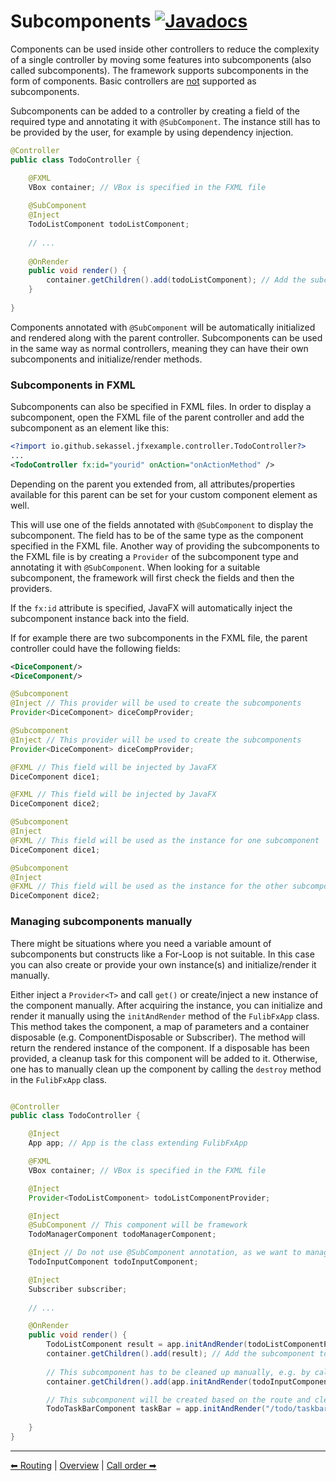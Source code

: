 # Subcomponents [![Javadocs](https://javadoc.io/badge2/org.fulib/fulibFx/Javadocs.svg?color=green)](https://javadoc.io/doc/org.fulib/fulibFx/latest/org/fulib/fx/annotation/controller/SubComponent.html)

Components can be used inside other controllers to reduce the complexity of a single controller by moving some features
into subcomponents (also called subcomponents).
The framework supports subcomponents in the form of components. Basic controllers are <u>not</u> supported as subcomponents.

Subcomponents can be added to a controller by creating a field of the required type and annotating it with `@SubComponent`.
The instance still has to be provided by the user, for example by using dependency injection.

```java
@Controller
public class TodoController {

    @FXML
    VBox container; // VBox is specified in the FXML file
    
    @SubComponent
    @Inject
    TodoListComponent todoListComponent;
    
    // ...
    
    @OnRender
    public void render() {
        container.getChildren().add(todoListComponent); // Add the subcomponent to the view
    }
    
}
```

Components annotated with `@SubComponent` will be automatically initialized and rendered along with the parent controller.
Subcomponents can be used in the same way as normal controllers, meaning they can have their own subcomponents and
initialize/render methods.

### Subcomponents in FXML

Subcomponents can also be specified in FXML files. In order to display a subcomponent, open the FXML file of the
parent controller and add the subcomponent as an element like this:

```xml
<?import io.github.sekassel.jfxexample.controller.TodoController?>
...
<TodoController fx:id="yourid" onAction="onActionMethod" />
```

Depending on the parent you extended from, all attributes/properties available for this parent can be set for your
custom component element as well.

This will use one of the fields annotated with `@SubComponent` to display the subcomponent. The field has to be of the
same type as the component specified in the FXML file. Another way of providing the subcomponents to the FXML file 
is by creating a `Provider` of the subcomponent type and annotating it with `@SubComponent`. When looking for a suitable
subcomponent, the framework will first check the fields and then the providers.

If the `fx:id` attribute is specified, JavaFX will automatically inject the subcomponent instance back into the field.

If for example there are two subcomponents in the FXML file, the parent controller could have the following fields:

```xml
<DiceComponent/>
<DiceComponent/>
```

```java
@Subcomponent
@Inject // This provider will be used to create the subcomponents
Provider<DiceComponent> diceCompProvider;
```
```java
@Subcomponent
@Inject // This provider will be used to create the subcomponents
Provider<DiceComponent> diceCompProvider; 

@FXML // This field will be injected by JavaFX
DiceComponent dice1;

@FXML // This field will be injected by JavaFX
DiceComponent dice2;
```
```java
@Subcomponent
@Inject
@FXML // This field will be used as the instance for one subcomponent
DiceComponent dice1;

@Subcomponent
@Inject
@FXML // This field will be used as the instance for the other subcomponent
DiceComponent dice2;
```

### Managing subcomponents manually

There might be situations where you need a variable amount of subcomponents but constructs like a For-Loop is not suitable.
In this case you can also create or provide your own instance(s) and initialize/render it manually.

Either inject a `Provider<T>` and call `get()` or create/inject a new instance of the component manually.
After acquiring the instance, you can initialize and render it manually using the `initAndRender` method of the `FulibFxApp` class.
This method takes the component, a map of parameters and a container disposable (e.g. ComponentDisposable or Subscriber).
The method will return the rendered instance of the component. If a disposable has been provided, a cleanup task for this component will be added to it.
Otherwise, one has to manually clean up the component by calling the `destroy` method in the `FulibFxApp` class.

```java

@Controller
public class TodoController {

    @Inject
    App app; // App is the class extending FulibFxApp

    @FXML
    VBox container; // VBox is specified in the FXML file

    @Inject
    Provider<TodoListComponent> todoListComponentProvider;

    @Inject 
    @SubComponent // This component will be framework
    TodoManagerComponent todoManagerComponent;

    @Inject // Do not use @SubComponent annotation, as we want to manage the subcomponent manually
    TodoInputComponent todoInputComponent;

    @Inject
    Subscriber subscriber;
    
    // ... 

    @OnRender
    public void render() {
        TodoListComponent result = app.initAndRender(todoListComponentProvider.get(), Map.of("param", value), subscriber); // This subcomponent has to be cleaned up manually by disposing the subscriber
        container.getChildren().add(result); // Add the subcomponent to the view
        
        // This subcomponent has to be cleaned up manually, e.g. by calling destroy in the app
        container.getChildren().add(app.initAndRender(todoInputComponent));

        // This subcomponent will be created based on the route and cleaned up by the subscriber
        TodoTaskBarComponent taskBar = app.initAndRender("/todo/taskbar", Map.of("param", value), subscriber); 
        
    }
}
```

---

[⬅ Routing](7-routing.md) | [Overview](README.md) | [Call order ➡](9-call-order.md)
